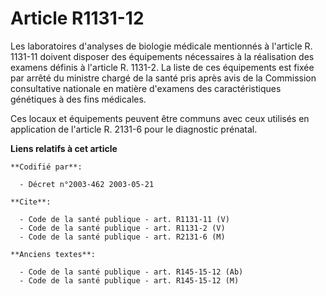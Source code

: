 # Article R1131-12

Les laboratoires d'analyses de biologie médicale mentionnés à l'article R. 1131-11 doivent disposer des équipements
nécessaires à la réalisation des examens définis à l'article R. 1131-2. La liste de ces équipements est fixée par arrêté du
ministre chargé de la santé pris après avis de la Commission consultative nationale en matière d'examens des caractéristiques
génétiques à des fins médicales.

Ces locaux et équipements peuvent être communs avec ceux utilisés en application de l'article R. 2131-6 pour le diagnostic
prénatal.

**Liens relatifs à cet article**

	**Codifié par**:

	  - Décret n°2003-462 2003-05-21

	**Cite**:

	  - Code de la santé publique - art. R1131-11 (V)
	  - Code de la santé publique - art. R1131-2 (V)
	  - Code de la santé publique - art. R2131-6 (M)

	**Anciens textes**:

	  - Code de la santé publique - art. R145-15-12 (Ab)
	  - Code de la santé publique - art. R145-15-12 (M)
